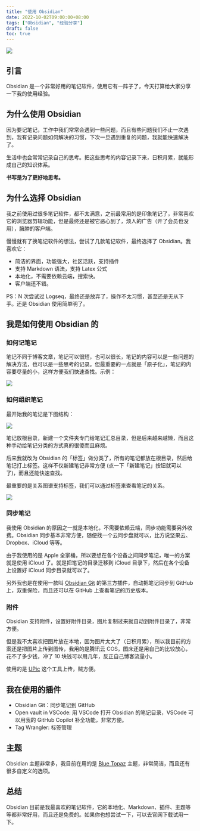 ```yaml
---
title: "使用 Obsidian"
date: 2022-10-02T09:00:00+08:00
tags: ["Obsidian", "经验分享"] 
draft: false
toc: true
---
```


![](https://blog-1251237404.cos.ap-guangzhou.myqcloud.com/20221002m7Slxr.png)

## 引言

Obsidian 是一个非常好用的笔记软件，使用它有一阵子了，今天打算给大家分享一下我的使用经验。

## 为什么使用 Obsidian

因为要记笔记，工作中我们常常会遇到一些问题，而且有些问题我们不止一次遇到，我有记录问题如何解决的习惯，下次一旦遇到重复的问题，我就能快速解决了。

生活中也会常常记录自己的思考。把这些思考的内容记录下来，日积月累，就能形成自己的知识体系。

**书写是为了更好地思考。**

## 为什么选择 Obsidian

我之前使用过很多笔记软件，都不太满意，之前最常用的是印象笔记了，非常喜欢它的浏览器剪辑功能，但是最终还是被它恶心到了，烦人的广告（开了会员也没用），臃肿的客户端。

<!--more-->

慢慢就有了换笔记软件的想法，尝试了几款笔记软件，最终选择了 Obsidian。我喜欢它：

- 简洁的界面，功能强大，社区活跃，支持插件
- 支持 Markdown 语法，支持 Latex 公式
- 本地化，不需要依赖云端，搜索快。
- 客户端还不错。

PS：N 次尝试过 Logseq，最终还是放弃了，操作不太习惯，甚至还是无从下手。还是 Obsidian 使用简单明了。

## 我是如何使用 Obsidian 的

### 如何记笔记

笔记不同于博客文章，笔记可以很短，也可以很长，笔记的内容可以是一些问题的解决方法，也可以是一些思考的记录。但最重要的一点就是「原子化」，笔记的内容要尽量的小，这样方便我们快速查找。示例：

![](https://blog-1251237404.cos.ap-guangzhou.myqcloud.com/202210023d92PS.png)


### 如何组织笔记

最开始我的笔记是下图结构：

![](https://blog-1251237404.cos.ap-guangzhou.myqcloud.com/202210021qyQO4.png)

笔记放根目录，新建一个文件夹专门给笔记汇总目录，但是后来越来越懒，而且这种手动给笔记分类的方式真的很傻而且麻烦。

后来我就改为 Obsidian 的「标签」做分类了，所有的笔记都放在根目录，然后给笔记打上标签。这样不仅新建笔记非常方便 (点一下「新建笔记」按钮就可以了)，而且还能快速查找。

最重要的是关系图谱支持标签，我们可以通过标签来查看笔记的关系。

![](https://blog-1251237404.cos.ap-guangzhou.myqcloud.com/20221002FDr7Qe.png)

### 同步笔记

我使用 Obsidian 的原因之一就是本地化，不需要依赖云端，同步功能需要另外收费。Obsidian 同步基本非常方便，随便找一个云同步盘就可以，比方说坚果云、Dropbox、iCloud 等等。

由于我使用的是 Apple 全家桶，所以要想在各个设备之间同步笔记，唯一的方案就是使用 iCloud 了。就是把笔记的目录迁移到 iCloud 目录下，然后在各个设备上设置好 iCloud 同步目录就可以了。

另外我也是在使用一款叫 [Obsidian Git](https://github.com/denolehov/obsidian-git) 的第三方插件，自动把笔记同步到 GitHub 上，双重保险，而且还可以在 GitHub 上查看笔记的历史版本。

### 附件

Obsidian 支持附件，设置好附件目录，图片复制过来就自动到附件目录了，非常方便。

但是我不太喜欢把图片放在本地，因为图片太大了（日积月累），所以我目前的方案还是把图片上传到图传，我用的是腾讯云 COS，图床还是用自己的比较放心，花不了多少钱，冲了 10 块钱可以用几年，反正自己博客流量小。

使用的是 [UPic](https://blog.svend.cc/upic/) 这个工具上传，贼方便。

## 我在使用的插件

- Obsidian Git：同步笔记到 GitHub
- Open vault in VSCode: 用 VSCode 打开 Obsidian 的笔记目录，VSCode 可以用我的 GitHub Copilot 补全功能，非常方便。
- Tag Wrangler: 标签管理

## 主题

Obsidian 主题非常多，我目前在用的是 [Blue Topaz](https://github.com/cumany/Blue-topaz-examples) 主题，非常简洁，而且还有很多自定义的选项。

## 总结

Obsidian 目前是我最喜欢的笔记软件，它的本地化、Markdown、插件、主题等等都非常好用，而且还是免费的。如果你也想尝试一下，可以去官网下载试用一下。

